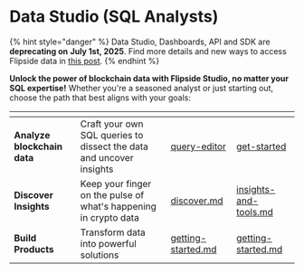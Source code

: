 # Data Studio (SQL Analysts)

{% hint style="danger" %}
Data Studio, Dashboards, API and SDK are **deprecating on** **July 1st, 2025**. Find more details and new ways to access Flipside data in [this post](https://docs.flipsidecrypto.xyz/support/product-special-releases/2025/2025-06-20-deprecating-studio-dashboards-api-sdk-new-ways-to-access-data-and-intelligence).
{% endhint %}

**Unlock the power of blockchain data with Flipside Studio, no matter your SQL expertise!** Whether you're a seasoned analyst or just starting out, choose the path that best aligns with your goals:

<table data-view="cards"><thead><tr><th></th><th></th><th data-hidden data-type="content-ref"></th><th data-hidden data-card-target data-type="content-ref"></th></tr></thead><tbody><tr><td><strong>Analyze blockchain data</strong></td><td>Craft your own SQL queries to dissect the data and uncover insights</td><td><a href="studio-in-depth/query-editor/">query-editor</a></td><td><a href="get-started/">get-started</a></td></tr><tr><td><strong>Discover Insights</strong></td><td>Keep your finger on the pulse of what's happening in crypto data</td><td><a href="discover.md">discover.md</a></td><td><a href="../../insights-and-tools.md">insights-and-tools.md</a></td></tr><tr><td><strong>Build Products</strong></td><td>Transform data into powerful solutions</td><td><a href="../api-sdk-developers/getting-started.md">getting-started.md</a></td><td><a href="../api-sdk-developers/getting-started.md">getting-started.md</a></td></tr></tbody></table>




